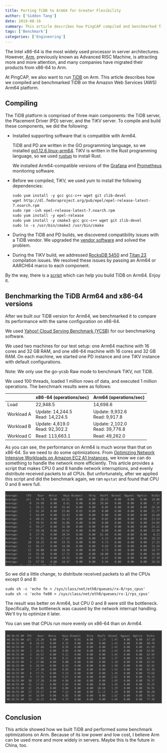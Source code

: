 ```yaml
---
title: Porting TiDB to Arm64 for Greater Flexibility
author: ['Siddon Tang']
date: 2019-08-16
summary: This article describes how PingCAP compiled and benchmarked TiDB on the Amazon Web Services (AWS) Arm64 platform.
tags: ['Benchmark']
categories: ['Engineering']
---
```


The Intel x86-64 is the most widely used processor in server architectures. However, [Arm](https://en.wikipedia.org/wiki/Arm_architecture), previously known as Advanced RISC Machine, is attracting more and more attention, and many companies have migrated their products from x86-64 to Arm.

At PingCAP, we also want to run [TiDB](https://en.wikipedia.org/wiki/TiDB) on Arm. This article describes how we compiled and benchmarked TiDB on the Amazon Web Services (AWS) Arm64 platform.

## Compiling

The TiDB platform is comprised of three main components: the TiDB server, the Placement Driver (PD) server, and the TiKV server. To compile and build these components, we did the following:

* Installed supporting software that is compatible with Arm64.

    TiDB and PD are written in the GO programming language, so we installed [go1.12.6.linux-arm64](https://dl.google.com/go/go1.12.6.linux-arm64.tar.gz). TiKV is written in the Rust programming language, so we used [rustup](https://rustup.rs/) to install Rust.

    We installed Arm64-compatible versions of the [Grafana](https://grafana.com/grafana/download?platform=arm) and [Prometheus](https://prometheus.io/download/) monitoring software.

* Before we compiled, TiKV, we used yum to install the following dependencies:

    ```
    sudo yum install -y gcc gcc-c++ wget git zlib-devel
    wget http://dl.fedoraproject.org/pub/epel/epel-release-latest-7.noarch.rpm
    sudo rpm -ivh epel-release-latest-7.noarch.rpm
    sudo yum install -y epel-release
    sudo yum install -y cmake3 gcc gcc-c++ wget git zlib-devel
    sudo ln -s /usr/bin/cmake3 /usr/bin/cmake
    ```

* During the TiDB and PD builds, we discovered compatibility issues with a TiDB vendor. We upgraded the [vendor software](https://github.com/pingcap/tidb/pull/10805) and solved the problem.

* During the TiKV build, we addressed [RocksDB 5450](https://github.com/facebook/rocksdb/pull/5450) and [Titan 23](https://github.com/pingcap/titan/pull/23) compilation issues. We resolved these issues by passing an Arm64 or AARCH64 marco to each component.

By the way, there is a [script](https://gist.github.com/siddontang/3a35473437bc47ebf27e541ba7d41141#file-build_on_arm-sh) which can help you build TiDB on Arm64. Enjoy it.

## Benchmarking the TiDB Arm64 and x86-64 versions

After we built our TiDB version for Arm64, we benchmarked it to compare its performance with the same configuration on x86-64.

We used [Yahoo! Cloud Serving Benchmark (YCSB)](https://github.com/pingcap/go-ycsb) for our benchmarking software.

We used two machines for our test setup: one Arm64 machine with 16 cores and 32 GB RAM, and one x86-64 machine with 16 cores and 32 GB RAM. On each machine, we started one PD instance and one TiKV instance with default configurations.

Note: We only use the go-ycsb Raw mode to benchmark TiKV, not TiDB.

We used 100 threads, loaded 1 million rows of data, and executed 1 million operations. The benchmark results were as follows:

|       | x86-64 (operations/sec) | Arm64 (operations/sec) |
| :---- | :---- | :---- |
| Load | 22,948.5 | 14,698.6 |
| Workload A | Update: 14,244.5<br/>Read: 14,224.5 | Update: 9,932.6<br/>Read: 9,917.8 |
| Workload B | Update: 4,819.0<br/>Read: 92,302.2 | Update: 2,102.0<br/>Read: 39,776.8 |
| Workload C | Read: 113,663.1 | Read: 49,262.0 |

As you can see, the performance on Arm64 is much worse than that on x86-64. So we need to do some optimizations. From [Optimizing Network Intensive Workloads on Amazon EC2 A1 Instances](https://aws.amazon.com/cn/blogs/compute/optimizing-network-intensive-workloads-on-amazon-ec2-a1-instances/), we know we can do something to handle the network more efficiently. This article provides a script that makes CPU 0 and 8 handle network interruptions, and evenly distribute received packets to all CPUs. But unfortunately, after we applied this script and did the benchmark again, we ran `mpstat` and found that CPU 0 and 8 were full.

![Porting TiDB to Arm64 for greater flexibility](media/porting-tidb-to-arm64-for-greater-flexibility.png)

So we did a little change, to distribute received packets to all the CPUs except 0 and 8:

```
sudo sh -c 'echo fe > /sys/class/net/eth0/queues/rx-0/rps_cpus'
sudo sh -c 'echo fe00 > /sys/class/net/eth0/queues/rx-1/rps_cpus'
```

The result was better on Arm64, but CPU 0 and 8 were still the bottleneck. Specifically, the bottleneck was caused by the network interrupt handling. We'll try to optimize it later.

You can see that CPUs run more evenly on x86-64 than on Arm64.

![CPUs run more evenly on x86-64 than on Arm64](media/cpus-run-more-evenly-on-x86-64-than-on-arm64.png)

## Conclusion

This article showed how we built TiDB and performed some benchmark optimizations on Arm. Because of its low power and low cost, I believe Arm can be used more and more widely in servers. Maybe this is the future in China, too.

